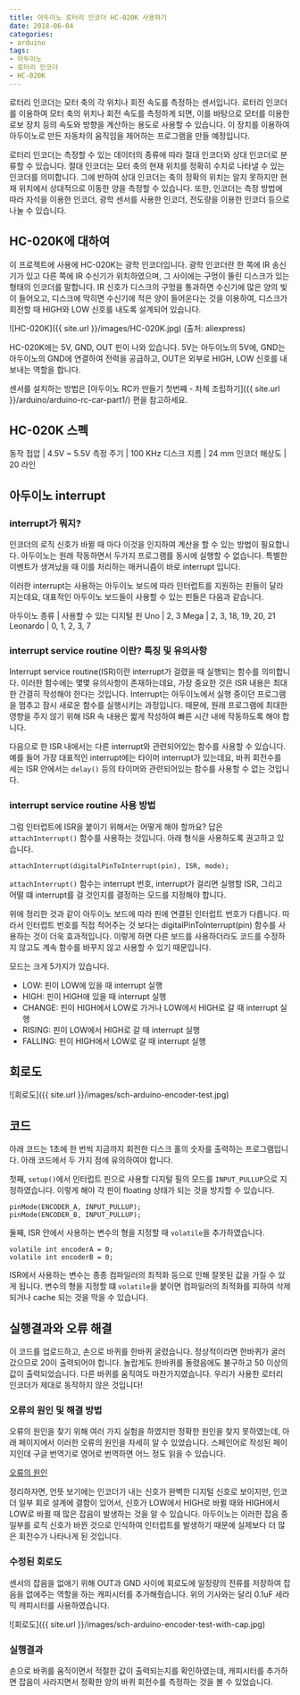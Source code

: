 ```yaml
---
title: 아두이노 로터리 인코더 HC-020K 사용하기
date: 2018-06-04
categories: 
- arduino
tags:
- 아두이노
- 로터리 인코더
- HC-020K
---
```


로터리 인코더는 모터 축의 각 위치나 회전 속도를 측정하는 센서입니다. 로터리 인코더를 이용하여 모터 축의 위치나 회전 속도를 측정하게 되면, 이를 바탕으로 모터를 이용한 로보 장치 등의 속도와 방향을 계산하는 용도로 사용할 수 있습니다. 이 장치를 이용하여 아두이노로 만든 자동차의 움직임을 제어하는 프로그램을 만들 예정입니다.

로터리 인코더는 측정할 수 있는 데이터의 종류에 따라 절대 인코더와 상대 인코더로 분류할 수 있습니다. 절대 인코더는 모터 축의 현재 위치를 정확히 수치로 나타낼 수 있는 인코더를 의미합니다. 그에 반하여 상대 인코더는 축의 정확의 위치는 알지 못하지만 현재 위치에서 상대적으로 이동한 양을 측정할 수 있습니다. 또한, 인코더는 측정 방법에 따라 자석을 이용한 인코더, 광학 센서를 사용한 인코더, 전도량을 이용한 인코더 등으로 나눌 수 있습니다.

## HC-020K에 대하여

이 프로젝트에 사용에 HC-020K는 광학 인코더입니다. 광학 인코더란 한 쪽에 IR 송신기가 있고 다른 쪽에 IR 수신기가 위치하였으며, 그 사이에는 구멍이 뚤린 디스크가 있는 형태의 인코더를 말합니다. IR 신호가 디스크의 구멍을 통과하면 수신기에 많은 양의 빛이 들어오고, 디스크에 막히면 수신기에 적은 양이 들어온다는 것을 이용하여, 디스크가 회전할 때 HIGH와 LOW 신호를 내도록 설계되어 있습니다.

![HC-020K]({{ site.url }}/images/HC-020K.jpg)
(출처: aliexpress)

HC-020K에는 5V, GND, OUT 핀이 나와 있습니다. 5V는 아두이노의 5V에, GND는 아두이노의 GND에 연결하여 전력을 공급하고, OUT은 외부로 HIGH, LOW 신호를 내보내는 역할을 합니다.

센서를 설치하는 방법은 [아두이노 RC카 만들기 첫번쨰 - 차체 조립하기]({{ site.url }}/arduino/arduino-rc-car-part1/) 편을 참고하세요.

## HC-020K 스펙

동작 접압 | 4.5V ~ 5.5V
측정 주기 | 100 KHz
디스크 지름 | 24 mm
인코더 해상도 | 20 라인

## 아두이노 interrupt

### interrupt가 뭐지?

인코더의 로직 신호가 바뀔 때 마다 이것을 인지하여 계산을 할 수 있는 방법이 필요합니다. 아두이노는 원래 작동하면서 두가지 프로그램를 동시에 실행할 수 없습니다. 특별한 이벤트가 생겨났을 때 이를 처리하는 매커니즘이 바로 interrupt 입니다. 

이러한 interrupt는 사용하는 아두이노 보드에 따라 인터럽트를 지원하는 핀들이 달라지는데요, 대표적인 아두이노 보드들이 사용할 수 있는 핀들은 다음과 같습니다.

아두이노 종류 | 사용할 수 있는 디지털 핀
Uno       | 2, 3
Mega      | 2, 3, 18, 19, 20, 21
Leonardo  | 0, 1, 2, 3, 7  

### interrupt service routine 이란? 특징 및 유의사항

Interrupt service routine(ISR)이란 interrupt가 걸렸을 때 실행되는 함수를 의미합니다. 
이러한 함수에는 몇몇 유의사항이 존재하는데요, 가장 중요한 것은 ISR 내용은 최대한 간결히 작성해야 한다는 것입니다. Interrupt는 아두이노에서 실행 중이던 프로그램을 멈추고 잠시 새로운 함수를 실행시키는 과정입니다. 때문에, 원래 프로그램에 최대한 영향을 주지 않기 위해 ISR 속 내용은 짧게 작성하여 빠른 시간 내에 작동하도록 해야 합니다.

다음으로 한 ISR 내에서는 다른 interrupt와 관련되어있는 함수를 사용할 수 있습니다. 예를 들어 가장 대표적인 interrupt에는 타이머 interrupt가 있는데요, 바퀴 회전수를 세는 ISR 안에서는 `delay()` 등의 타이머와 관련되어있는 함수를 사용할 수 없는 것입니다.

### interrupt service routine 사용 방법

그럼 인터럽트에 ISR을 붙이기 위해서는 어떻게 해야 할까요? 답은 `attachInterrupt()` 함수를 사용하는 것입니다. 아래 형식을 사용하도록 권고하고 있습니다.

````
attachInterrupt(digitalPinToInterrupt(pin), ISR, mode);
````

`attachInterrupt()` 함수는 interrupt 번호, interrupt가 걸리면 실행할 ISR, 그리고 어떨 떄 interrupt를 걸 것인지를 결정하는 모드를 지정해야 합니다.

위에 정리한 것과 같이 아두이노 보드에 따라 핀에 연결된 인터럽트 번호가 다릅니다. 따라서 인터럽트 번호를 직접 적어주는 것 보다는 digitalPinToInterrupt(pin) 함수를 사용하는 것이 더욱 효과적입니다. 이렇게 하면 다른 보드를 사용하더라도 코드를 수정하지 않고도 계속 함수를 바꾸지 않고 사용할 수 있기 때문입니다.

모드는 크게 5가지가 있습니다. 

- LOW: 핀이 LOW에 있을 때 interrupt 실행
- HIGH: 핀이 HIGH애 있을 때 interrupt 실행
- CHANGE: 핀이 HIGH에서 LOW로 가거나 LOW에서 HIGH로 갈 때 interrupt 실행
- RISING: 핀이 LOW에서 HIGH로 갈 때 interrupt 실행
- FALLING: 핀이 HIGH에서 LOW로 갈 때 interrupt 실행

## 회로도

![회로도]({{ site.url }}/images/sch-arduino-encoder-test.jpg)

## 코드

아래 코드는 1초에 한 번씩 지금까지 회전한 디스크 홀의 숫자를 출력하는 프로그램입니다. 아래 코드에서  두 가지 점에 유의하여야 합니다.

첫째, `setup()`에서 인터럽트 핀으로 사용할 디지털 필의 모드를 `INPUT_PULLUP`으로 지정하였습니다. 이렇게 해야 각 핀이 floating 상태가 되는 것을 방지할 수 있습니다.

````
pinMode(ENCODER_A, INPUT_PULLUP);
pinMode(ENCODER_B, INPUT_PULLUP);
````

둘째, ISR 안에서 사용하는 변수의 형을 지정할 때 `volatile`을 추가하였습니다.

````
volatile int encoderA = 0;
volatile int encoderB = 0;
````

ISR에서 사용하는 변수는 종종 컴파일러의 최적화 등으로 인해 잘못된 값을 가질 수 있게 됩니다. 변수의 형을 지정할 떄  `volatile`을 붙이면 컴파일러의 최적화를 피하여 삭제되거나 cache 되는 것을 막을 수 있습니다.

<script src="https://gist.github.com/MyoungJinKim/ef5132491cbd91efa7cc9a41266c2b3d.js"></script>

## 실행결과와 오류 해결

이 코드를 업로드하고, 손으로 바퀴를 한바퀴 굴렸습니다. 정상적이라면 한바퀴가 굴러갔으므로 20이 출력되어야 합니다. 놀랍게도 한바퀴를 돌렸음에도 불구하고 50 이상의 값이 출력되었습니다. 다른 바퀴를 움직여도 마찬가지였습니다. 우리가 사용한 로터리 인코더가 제대로 동작하지 않은 것입니다!

### 오류의 원인 및 해결 방법

오류의 원인을 찾기 위해 여러 가지 실험을 하였지만 정확한 원인을 찾지 못하였는데, 아래 페이지에서 이러한 오류의 원인을 자세히 알 수 있었습니다. 스페인어로 작성된 페이지인데 구글 번역기로 영어로 번역하면 어느 정도 읽을 수 있습니다.

[오류의 원인](https://androminarobot.blogspot.com/2016/04/tutorial-sobre-el-encoder-fotoelectrico.html "외국어 주의")

정리하자면, 언뜻 보기에는 인코더가 내는 신호가 완벽한 디지털 신호로 보이지만, 인코더 일부 회로 설계에 결함이 있어서, 신호가 LOW에서 HIGH로 바뀔 때와 HIGH에서 LOW로 바뀔 때 많은 잡음이 발생하는 것을 알 수 있습니다. 아두이노는 이러한 잡음 중 일부를 로직 신호가 바뀐 것으로 인식하여 인터럽트를 발생하기 때문에 실제보다 더 많은 회전수가 나타나게 된 것입니다.

### 수정된 회로도

센서의 잡음을 없애기 위해 OUT과 GND 사이에 회로도에 일정량의 전류를 저장하여 잡음을 없에주는 역할을 하는 캐피시터를 추가해줬습니다. 위의 기사와는 달리 0.1uF 세라믹 캐피시터를 사용하였습니다.

![회로도]({{ site.url }}/images/sch-arduino-encoder-test-with-cap.jpg)

### 실행결과
 
손으로 바퀴를 움직이면서 적절한 값이 출력되는지를 확인하였는데, 캐피시터를 추가하면 잡음이 사라지면서 정확한 양의 바퀴 회전수를 측정하는 것을 볼 수 있었습니다.